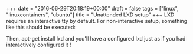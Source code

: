 +++
date = "2016-06-29T20:18:19+00:00"
draft = false
tags = ["linux", "linuxcontainers", "ubuntu"]
title = "Unattended LXD setup"
+++
LXD requires an interactive tty by default. For non-interactive setup, something like this should be executed:

<script src="https://gist.github.com/jpic/7234f71814bed67064f8ca0a0390853e.js"></script>

Then, apt-get install lxd and you'll have a configured lxd just as if you had interactively configured it !